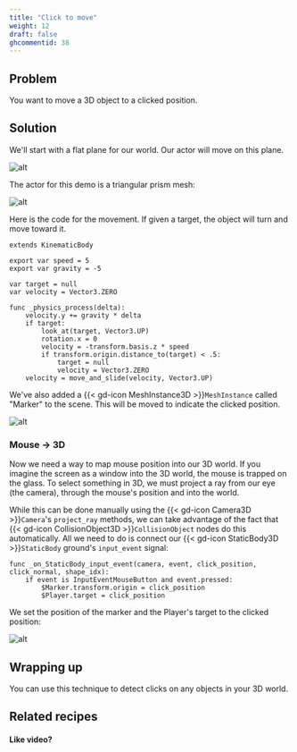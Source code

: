 ```yaml
---
title: "Click to move"
weight: 12
draft: false
ghcommentid: 38
---
```


## Problem

You want to move a 3D object to a clicked position.

## Solution

We'll start with a flat plane for our world. Our actor will move on this plane.

![alt](/godot_recipes/3.x/img/3d_click_01.png)

The actor for this demo is a triangular prism mesh:

![alt](/godot_recipes/3.x/img/3d_click_02.png)

Here is the code for the movement. If given a target, the object will turn and move toward it.

```gdscript
extends KinematicBody

export var speed = 5
export var gravity = -5

var target = null
var velocity = Vector3.ZERO

func _physics_process(delta):
    velocity.y += gravity * delta
    if target:
        look_at(target, Vector3.UP)
        rotation.x = 0
        velocity = -transform.basis.z * speed
        if transform.origin.distance_to(target) < .5:
            target = null
            velocity = Vector3.ZERO
    velocity = move_and_slide(velocity, Vector3.UP)
```

We've also added a {{< gd-icon MeshInstance3D >}}`MeshInstance` called "Marker" to the scene. This will be moved to indicate the clicked position.

![alt](/godot_recipes/3.x/img/3d_click_03.png)

### Mouse -> 3D

Now we need a way to map mouse position into our 3D world. If you imagine the screen as a window into the 3D world, the mouse is trapped on the glass. To select something in 3D, we must project a ray from our eye (the camera), through the mouse's position and into the world.

While this can be done manually using the {{< gd-icon Camera3D >}}`Camera`'s `project_ray` methods, we can take advantage of the fact that {{< gd-icon CollisionObject3D >}}`CollisionObject` nodes do this automatically. All we need to do is connect our {{< gd-icon StaticBody3D >}}`StaticBody` ground's `input_event` signal:

```gdscript
func _on_StaticBody_input_event(camera, event, click_position, click_normal, shape_idx):
    if event is InputEventMouseButton and event.pressed:
        $Marker.transform.origin = click_position
        $Player.target = click_position
```

We set the position of the marker and the Player's target to the clicked position:

![alt](/godot_recipes/3.x/img/3d_click_04.gif)

## Wrapping up

You can use this technique to detect clicks on any objects in your 3D world.

<!-- {{% notice note %}}
Download the project file here: [3d_click_move.zip](/godot_recipes/3.x/files/3d_click_move.zip)
{{% /notice %}} -->

## Related recipes

<!-- - [UI: Labels](/godot_recipes/3.x/ui/labels/)
- [UI: Object Healthbars](/godot_recipes/3.x/ui/unit_healthbar/) -->

#### Like video?

